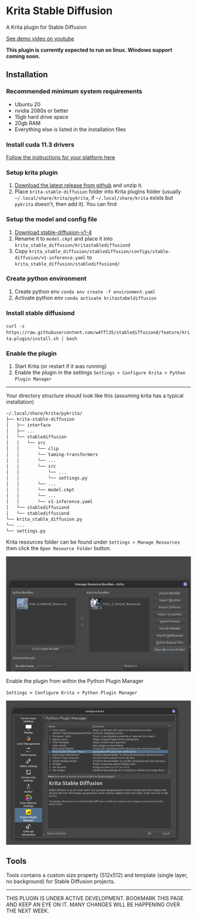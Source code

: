 # Krita Stable Diffusion

A Krita plugin for Stable Diffusion

[See demo video on youtube](https://www.youtube.com/watch?v=maWR7dDf4SE)

**This plugin is currently expected to run on linux. Windows support coming soon.**

## Installation

### Recommended minimum system requirements 

- Ubuntu 20
- nvidia 2080s or better
- 15gb hard drive space
- 20gb RAM
- Everything else is listed in the installation files

### Install cuda 11.3 drivers

[Follow the instructions for your platform here](https://developer.nvidia.com/cuda-11.3.0-download-archive)

### Setup krita plugin

1. [Download the latest release from github](https://github.com/w4ffl35/krita_stable_diffusion/releases/download/0.1.0/krita_stable_diffusion-0.1.0.zip) and unzip it.
2. Place `krita-stable-diffusion` folder into Krita plugins folder (usually `~/.local/share/krita/pykrita`, if `~/.local/share/krita` exists but `pykrita` doesn't, then add it). You can find

### Setup the model and config file

1. [Download stable-diffusion-v1-4](https://huggingface.co/CompVis/stable-diffusion-v1-4)
2. Rename it to `model.ckpt` and place it into `krita_stable_diffusion/kritastablediffusiond`
3. Copy `krita_stable_diffusion/stablediffusion/configs/stable-diffusion/v1-inference.yaml` to `krita_stable_diffusion/stablediffusiond/`
 

### Create python environment

1. Create python env `conda env create -f environment.yaml`
2. Activate python env `conda activate kritastabeldiffusion`

### Install stable diffusiond 

`curl -s https://raw.githubusercontent.com/w4ffl35/stablediffusiond/feature/krita-plugin/install.sh | bash`

### Enable the plugin

1. Start Krita (or restart if it was running)
2. Enable the plugin in the settings `Settings > Configure Krita > Python Plugin Manager`

---

Your directory structure should look like this (assuming krita has a typical installation)

```
~/.local/share/krita/pykrita/
├── krita-stable-diffusion
│   ├── interface
│   ├── ...
│   └── stablediffusion
│   │   └── src
│   │       └── clip
│   │       └── taming-transformers
│   │       └── ...
│   │       └── src
│   │           └── ...
│   │           └── settings.py
│   │       └── ...
│   │       └── model.ckpt
│   │       └── ...
│   │       └── v1-inference.yaml
│   └── stablediffusiond
│   └── stablediffusiond
└── krita_stable_diffusion.py
└── ...
└── settings.py
```

Krita resources folder can be found under `Settings > Manage Resources` then click the `Open Resource Folder` button.

![img.png](img.png)

Enable the plugin from within the Python Plugin Manager

`Settings > Configure Krita > Python Plugin Manager`

![img_1.png](img_1.png)

## Tools

Tools contains a custom size property (512x512) and template (single layer, no background) 
for Stable Diffusion projects.

---

THIS PLUGIN IS UNDER ACTIVE DEVELOPMENT. BOOKMARK THIS PAGE AND KEEP AN EYE ON IT. MANY CHANGES WILL BE HAPPENING OVER THE NEXT WEEK.
